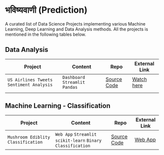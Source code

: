 # भविष्यवाणी (Prediction)

A curated list of Data Science Projects implementing various Machine Learning, Deep Learning and Data Analysis methods.
All the projects is mentioned in the following tables below.

## Data Analysis
| __Project__                             | __Content__                      | __Repo__                                                                                                         | __External Link__                             |
| --------------------------------------- | -------------------------------- | ---------------------------------------------------------------------------------------------------------------- | --------------------------------------------- |
| `US Airlines Tweets Sentiment Analysis` | `Dashboard` `Streamlit` `Pandas` | [Source Code](https://github.com/ArpitFalcon/bhavishyavaanee/tree/master/DataAnalysis_TwitterUSAirlineSentiment) | [Watch here](https://dashboard-us-twitter-sentiment.herokuapp.com) |
|                                         |                                  |                                                                                                                  |                                               |


## Machine Learning - Classification
| __Project__                        | __Content__                                                  | __Repo__                                                                                           | __External Link__                          |
| ---------------------------------- | ------------------------------------------------------------ | -------------------------------------------------------------------------------------------------- | ------------------------------------------ |
| `Mushroom Ediblity Classification` | `Web App` `Streamlit` `scikit-learn` `Binary Classification` | [Source Code](https://github.com/ArpitFalcon/bhavishyavaanee/tree/master/ML_MushroomsSVMStreamlit) | [Web App](https://github.com/ArpitFalcon/) |
